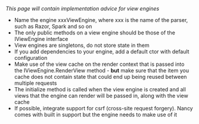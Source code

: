 _This page will contain implementation advice for view engines_

* Name the engine xxxViewEngine, where xxx is the name of the parser, such as Razor, Spark and so on
* The only public methods on a view engine should be those of the IViewEngine interface
* View engines are singletons, do not store state in them
* If you add dependencies to your engine, add a default ctor with default configuration
* Make use of the view cache on the render context that is passed into the IViewEngine.RenderView method - **but** make sure that the item you cache does not contain state that could end up being reused between multiple requests
* The initialize method is called when the view engine is created and all views that the engine can render will be passed in, along with the view cache
* If possible, integrate support for csrf (cross-site request forgery). Nancy comes with built in support but the engine needs to make use of it